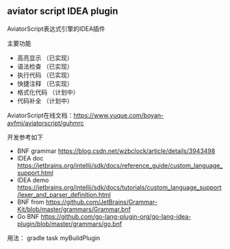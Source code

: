 ## aviator script IDEA plugin

AviatorScript表达式引擎的IDEA插件

主要功能
- 高亮显示   （已实现）
- 语法检查   （已实现）
- 执行代码   （已实现）
- 快捷注释   （已实现）
- 格式化代码 （计划中）
- 代码补全   （计划中）

AviatorScript在线文档：https://www.yuque.com/boyan-avfmj/aviatorscript/guhmrc

开发参考如下
- BNF grammar https://blog.csdn.net/wzbclock/article/details/3943498
- IDEA doc https://jetbrains.org/intellij/sdk/docs/reference_guide/custom_language_support.html
- IDEA demo https://jetbrains.org/intellij/sdk/docs/tutorials/custom_language_support/lexer_and_parser_definition.html
- BNF from https://github.com/JetBrains/Grammar-Kit/blob/master/grammars/Grammar.bnf
- Go BNF https://github.com/go-lang-plugin-org/go-lang-idea-plugin/blob/master/grammars/go.bnf


用法： gradle task  myBuildPlugin

